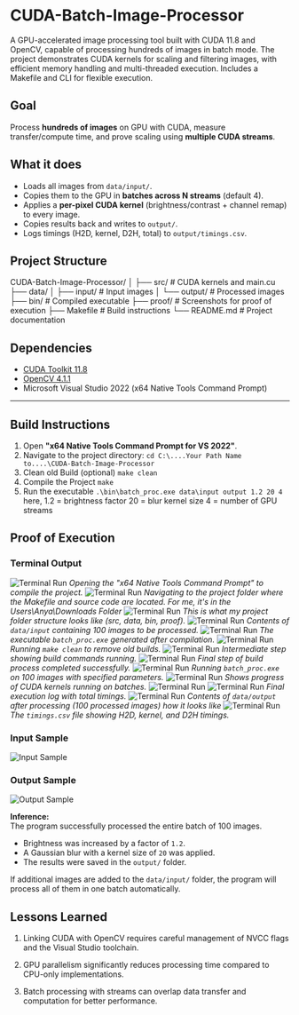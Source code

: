 # CUDA-Batch-Image-Processor
A  GPU-accelerated image processing tool built with CUDA 11.8 and OpenCV, capable of processing hundreds of images in batch mode. The project demonstrates CUDA kernels for scaling and filtering images, with efficient memory handling and multi-threaded execution. Includes a Makefile and CLI for flexible execution.

## Goal
Process **hundreds of images** on GPU with CUDA, measure transfer/compute time, and prove scaling using **multiple CUDA streams**.

## What it does
- Loads all images from `data/input/`.
- Copies them to the GPU in **batches across N streams** (default 4).
- Applies a **per-pixel CUDA kernel** (brightness/contrast + channel remap) to every image.
- Copies results back and writes to `output/`.
- Logs timings (H2D, kernel, D2H, total) to `output/timings.csv`.

## **Project Structure**
CUDA-Batch-Image-Processor/
│
├── src/                # CUDA kernels and main.cu
├── data/
│   ├── input/          # Input images
│   └── output/         # Processed images
├── bin/                # Compiled executable
├── proof/              # Screenshots for proof of execution
├── Makefile            # Build instructions
└── README.md           # Project documentation


## **Dependencies**
- [CUDA Toolkit 11.8](https://developer.nvidia.com/cuda-11-8-0-download-archive)
- [OpenCV 4.1.1](https://opencv.org/releases/)
- Microsoft Visual Studio 2022 (x64 Native Tools Command Prompt)

---

## **Build Instructions**
1. Open **"x64 Native Tools Command Prompt for VS 2022"**.
2. Navigate to the project directory:
   ``` cd C:\....Your Path Name to....\CUDA-Batch-Image-Processor ```
3. Clean old Build (optional)
    ```make clean ```
4. Compile the Project
    ```make ```
5. Run the executable
    ```.\bin\batch_proc.exe data\input output 1.2 20 4 ```
    here, 
        1.2 = brightness factor
        20 = blur kernel size
        4 = number of GPU streams

## **Proof of Execution**
### Terminal Output
![Terminal Run](proof/Screenshot%20(1)%20Open_x64_Native_Tools.png)
*Opening the "x64 Native Tools Command Prompt" to compile the project.*
![Terminal Run](proof/Screenshot%20(2)%20Navigate_to_Path_of_the_Folder.png)
*Navigating to the project folder where the Makefile and source code are located. For me, it's in the Users\Anya\Downloads Folder*
![Terminal Run](proof/Screenshot%20(3)_Project_Folder_Structure.png)
*This is what my project folder structure looks like (src, data, bin, proof).*
![Terminal Run](proof/Screenshot%20(4)%20Input_Folder_with%20many%20images.png)
*Contents of `data/input` containing 100 images to be processed.*
![Terminal Run](proof/Screenshot%20(5)_exe_file_generated%20after_running_Screenshot(7).png)
*The executable `batch_proc.exe` generated after compilation.*
![Terminal Run](proof/Screenshot%20(6)%20Terminal_Run_make_clean_cmd.png)
*Running `make clean` to remove old builds.*
![Terminal Run](proof/Screenshot%20(6.1).png)
*Intermediate step showing build commands running.*
![Terminal Run](proof/Screenshot%20(6.2).png)
*Final step of build process completed successfully.*
![Terminal Run](proof/Screenshot%20(7)%20Terminal_after_running_make_cmd.png)
*Running `batch_proc.exe` on 100 images with specified parameters.*
![Terminal Run](proof/Screenshot%20(8)%20Terminal_Run_of_executable.png)
*Shows progress of CUDA kernels running on batches.*
![Terminal Run](proof/Screenshot%20(8.1).png)
![Terminal Run](proof/Screenshot%20(9)%20Final_Terminal_run.png)
*Final execution log with total timings.*
![Terminal Run](proof/Screenshot%20(10)%20How_output_folder_should_look_like.png)
*Contents of `data/output` after processing (100 processed images) how it looks like*
![Terminal Run](proof/Screenshot%20(11)%20Timings_csv.png)
*The `timings.csv` file showing H2D, kernel, and D2H timings.*


### Input Sample
![Input Sample](proof/before_img_1.png)
### Output Sample
![Output Sample](proof/after_img_1.png)

**Inference:**  
The program successfully processed the entire batch of 100 images.  
- Brightness was increased by a factor of `1.2`.  
- A Gaussian blur with a kernel size of `20` was applied.  
- The results were saved in the `output/` folder.  

If additional images are added to the `data/input/` folder, the program will process all of them in one batch automatically.




## **Lessons Learned**
1. Linking CUDA with OpenCV requires careful management of NVCC flags and the Visual Studio toolchain.

2. GPU parallelism significantly reduces processing time compared to CPU-only implementations.

3. Batch processing with streams can overlap data transfer and computation for better performance.




